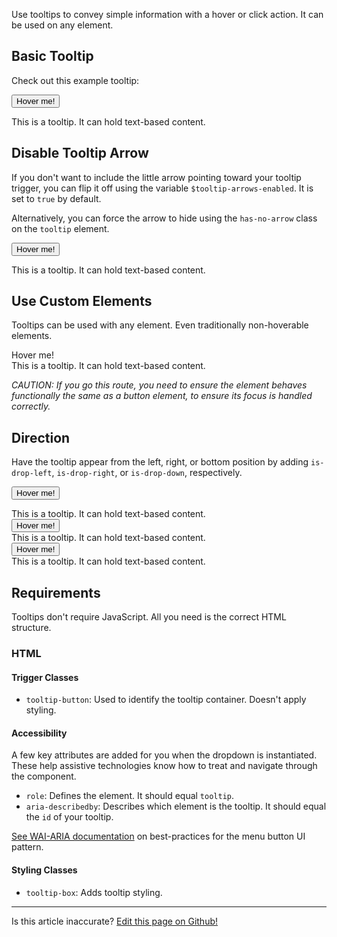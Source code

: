 Use tooltips to convey simple information with a hover or click action. It can be used on any element.

## Basic Tooltip

Check out this example tooltip:

<button class="tooltip-button" aria-describedby="new-tooltip">Hover me!</button>
<div class="tooltip-box" role="tooltip" id="new-tooltip">
  This is a tooltip. It can hold text-based content.
</div>

## Disable Tooltip Arrow

If you don't want to include the little arrow pointing toward your tooltip trigger, you can flip it off using the variable `$tooltip-arrows-enabled`. It is set to `true` by default.

Alternatively, you can force the arrow to hide using the `has-no-arrow` class on the `tooltip` element.

<button class="tooltip-button" aria-describedby="new-tooltip">Hover me!</button>
<div class="tooltip-box has-no-arrow" role="tooltip" id="new-tooltip">
  This is a tooltip. It can hold text-based content.
</div>

## Use Custom Elements

Tooltips can be used with any element. Even traditionally non-hoverable elements.

<div class="tooltip-button" aria-describedby="new-tooltip">Hover me!</div>
<div class="tooltip-box" role="tooltip" id="new-tooltip">
  This is a tooltip. It can hold text-based content.
</div>

*CAUTION: If you go this route, you need to ensure the element behaves functionally the same as a button element, to ensure its focus is handled correctly.*

## Direction

Have the tooltip appear from the left, right, or bottom position by adding `is-drop-left`, `is-drop-right`, or `is-drop-down`, respectively.

<button class="tooltip-button" aria-describedby="new-tooltip">Hover me!</button>
<div class="tooltip-box is-drop-left" role="tooltip" id="new-tooltip">
  This is a tooltip. It can hold text-based content.
</div>
<button class="tooltip-button" aria-describedby="new-tooltip">Hover me!</button>
<div class="tooltip-box is-drop-right" role="tooltip" id="new-tooltip">
  This is a tooltip. It can hold text-based content.
</div>
<button class="tooltip-button" aria-describedby="new-tooltip">Hover me!</button>
<div class="tooltip-box is-drop-down" role="tooltip" id="new-tooltip">
  This is a tooltip. It can hold text-based content.
</div>

## Requirements

Tooltips don't require JavaScript. All you need is the correct HTML structure.

### HTML

#### Trigger Classes

- `tooltip-button`: Used to identify the tooltip container. Doesn't apply styling.

#### Accessibility

A few key attributes are added for you when the dropdown is instantiated. These help assistive technologies know how to treat and navigate through the component.

- `role`: Defines the element. It should equal `tooltip`.
- `aria-describedby`: Describes which element is the tooltip. It should equal the `id` of your tooltip. 

[See WAI-ARIA documentation](https://www.w3.org/TR/wai-aria-practices-1.1/examples/menu-button/menu-button-links.html) on best-practices for the menu button UI pattern.

#### Styling Classes

- `tooltip-box`: Adds tooltip styling.

<hr />
<p class="has-right-text">Is this article inaccurate? <a href="https://github.com/geotrev/undernet/tree/master/docs/dropdowns.md">Edit this page on Github!</a></p>

